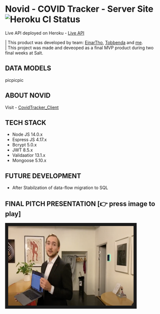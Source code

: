 # Novid - COVID Tracker - Server Site ![Heroku CI Status](https://camo.githubusercontent.com/6979881d5a96b7b18a057083bb8aeb87ba35fc279452e29034c1e1c49ade0636/68747470733a2f2f7777772e6865726f6b7563646e2e636f6d2f6465706c6f792f627574746f6e2e737667)

Live API deployed on Heroku - [Live API](https://novid-backend.herokuapp.com/api/) 

| This product was developed by team: [EinarTho](https://github.com/EinarTho), [Tobbenda](https://github.com/tobbenda) and [me](https://github.com/Ryjekk). <br/>
| This project was made and deveoped as a final MVP product during two final weeks at Salt. 

## DATA MODELS
picpicpic

## ABOUT NOVID
Visit - [CovidTracker_Client](https://github.com/Ryjekk/CovidTracker_Client)

## TECH STACK
+ Node JS 14.0.x
+ Espress JS 4.17.x
+ Bcrypt 5.0.x
+ JWT 8.5.x
+ Validaatior 13.1.x
+ Mongoose 5.10.x

## FUTURE DEVELOPMENT
+ After Stabilzation of data-flow migration to SQL

## FINAL PITCH PRESENTATION [👉 press image to play]
<a href="http://www.youtube.com/watch?feature=player_embedded&v=DK5A3TiPBjo
" target="_blank"><img src="/NovidThumb.png" 
alt="NOVID pitch demo" width="410" height="260" border="10" /></a>
